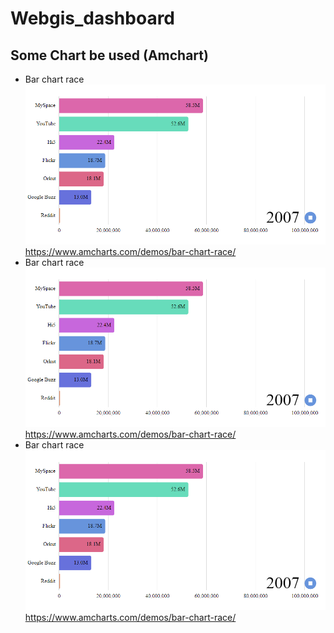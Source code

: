 # Webgis_dashboard
## Some Chart be used (Amchart)

* Bar chart race
![Bar chart race](/img/barchartrace.png)
<https://www.amcharts.com/demos/bar-chart-race/>
* Bar chart race
![Bar chart race](/img/barchartrace.png)
<https://www.amcharts.com/demos/bar-chart-race/>
* Bar chart race
![Bar chart race](/img/barchartrace.png)
<https://www.amcharts.com/demos/bar-chart-race/>


